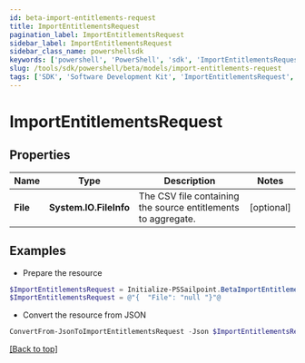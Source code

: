 ```yaml
---
id: beta-import-entitlements-request
title: ImportEntitlementsRequest
pagination_label: ImportEntitlementsRequest
sidebar_label: ImportEntitlementsRequest
sidebar_class_name: powershellsdk
keywords: ['powershell', 'PowerShell', 'sdk', 'ImportEntitlementsRequest', 'BetaImportEntitlementsRequest'] 
slug: /tools/sdk/powershell/beta/models/import-entitlements-request
tags: ['SDK', 'Software Development Kit', 'ImportEntitlementsRequest', 'BetaImportEntitlementsRequest']
---
```



# ImportEntitlementsRequest

## Properties

Name | Type | Description | Notes
------------ | ------------- | ------------- | -------------
**File** | **System.IO.FileInfo** | The CSV file containing the source entitlements to aggregate. | [optional] 

## Examples

- Prepare the resource
```powershell
$ImportEntitlementsRequest = Initialize-PSSailpoint.BetaImportEntitlementsRequest  -File null
$ImportEntitlementsRequest = @"{  "File": "null "}"@
```

- Convert the resource from JSON
```powershell
ConvertFrom-JsonToImportEntitlementsRequest -Json $ImportEntitlementsRequest
```


[[Back to top]](#) 

